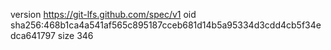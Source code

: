version https://git-lfs.github.com/spec/v1
oid sha256:468b1ca4a541af565c895187cceb681d14b5a95334d3cdd4cb5f34edca641797
size 346
